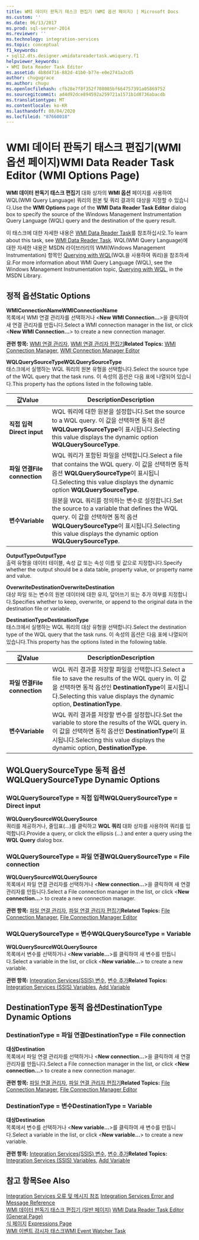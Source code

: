 ```yaml
---
title: WMI 데이터 판독기 태스크 편집기 (WMI 옵션 페이지) | Microsoft Docs
ms.custom: ''
ms.date: 06/13/2017
ms.prod: sql-server-2014
ms.reviewer: ''
ms.technology: integration-services
ms.topic: conceptual
f1_keywords:
- sql12.dts.designer.wmidatareadertask.wmiquery.f1
helpviewer_keywords:
- WMI Data Reader Task Editor
ms.assetid: 4b8d4716-882d-41b0-b77e-e0e2741a2cd5
author: chugugrace
ms.author: chugu
ms.openlocfilehash: cfb28e7f8f352f708085bf664757391a05869752
ms.sourcegitcommit: ad4d92dce894592a259721a1571b1d8736abacdb
ms.translationtype: MT
ms.contentlocale: ko-KR
ms.lasthandoff: 08/04/2020
ms.locfileid: "87660018"
---
```

# <a name="wmi-data-reader-task-editor-wmi-options-page"></a><span data-ttu-id="94b12-102">WMI 데이터 판독기 태스크 편집기(WMI 옵션 페이지)</span><span class="sxs-lookup"><span data-stu-id="94b12-102">WMI Data Reader Task Editor (WMI Options Page)</span></span>
  <span data-ttu-id="94b12-103">**WMI 데이터 판독기 태스크 편집기** 대화 상자의 **WMI 옵션** 페이지를 사용하여 WQL(WMI Query Language) 쿼리의 원본 및 쿼리 결과의 대상을 지정할 수 있습니다.</span><span class="sxs-lookup"><span data-stu-id="94b12-103">Use the **WMI Options** page of the **WMI Data Reader Task Editor** dialog box to specify the source of the Windows Management Instrumentation Query Language (WQL) query and the destination of the query result.</span></span>  
  
 <span data-ttu-id="94b12-104">이 태스크에 대한 자세한 내용은 [WMI Data Reader Task](control-flow/wmi-data-reader-task.md)를 참조하십시오.</span><span class="sxs-lookup"><span data-stu-id="94b12-104">To learn about this task, see [WMI Data Reader Task](control-flow/wmi-data-reader-task.md).</span></span> <span data-ttu-id="94b12-105">WQL(WMI Query Language)에 대한 자세한 내용은 MSDN 라이브러리의 WMI(Windows Management Instrumentation) 항목인 [Querying with WQL](https://go.microsoft.com/fwlink/?LinkId=79045)(WQL을 사용하여 쿼리)을 참조하세요.</span><span class="sxs-lookup"><span data-stu-id="94b12-105">For more information about WMI Query Language (WQL), see the Windows Management Instrumentation topic, [Querying with WQL](https://go.microsoft.com/fwlink/?LinkId=79045), in the MSDN Library.</span></span>  
  
## <a name="static-options"></a><span data-ttu-id="94b12-106">정적 옵션</span><span class="sxs-lookup"><span data-stu-id="94b12-106">Static Options</span></span>  
 <span data-ttu-id="94b12-107">**WMIConnectionName**</span><span class="sxs-lookup"><span data-stu-id="94b12-107">**WMIConnectionName**</span></span>  
 <span data-ttu-id="94b12-108">목록에서 WMI 연결 관리자를 선택하거나 \<**New WMI Connection...**>을 클릭하여 새 연결 관리자를 만듭니다.</span><span class="sxs-lookup"><span data-stu-id="94b12-108">Select a WMI connection manager in the list, or click \<**New WMI Connection...**> to create a new connection manager.</span></span>  
  
 <span data-ttu-id="94b12-109">**관련 항목:** [WMI 연결 관리자](connection-manager/wmi-connection-manager.md), [WMI 연결 관리자 편집기](../../2014/integration-services/wmi-connection-manager-editor.md)</span><span class="sxs-lookup"><span data-stu-id="94b12-109">**Related Topics:** [WMI Connection Manager](connection-manager/wmi-connection-manager.md), [WMI Connection Manager Editor](../../2014/integration-services/wmi-connection-manager-editor.md)</span></span>  
  
 <span data-ttu-id="94b12-110">**WQLQuerySourceType**</span><span class="sxs-lookup"><span data-stu-id="94b12-110">**WQLQuerySourceType**</span></span>  
 <span data-ttu-id="94b12-111">태스크에서 실행하는 WQL 쿼리의 원본 유형을 선택합니다.</span><span class="sxs-lookup"><span data-stu-id="94b12-111">Select the source type of the WQL query that the task runs.</span></span> <span data-ttu-id="94b12-112">이 속성의 옵션은 다음 표에 나열되어 있습니다.</span><span class="sxs-lookup"><span data-stu-id="94b12-112">This property has the options listed in the following table.</span></span>  
  
|<span data-ttu-id="94b12-113">값</span><span class="sxs-lookup"><span data-stu-id="94b12-113">Value</span></span>|<span data-ttu-id="94b12-114">Description</span><span class="sxs-lookup"><span data-stu-id="94b12-114">Description</span></span>|  
|-----------|-----------------|  
|<span data-ttu-id="94b12-115">**직접 입력**</span><span class="sxs-lookup"><span data-stu-id="94b12-115">**Direct input**</span></span>|<span data-ttu-id="94b12-116">WQL 쿼리에 대한 원본을 설정합니다.</span><span class="sxs-lookup"><span data-stu-id="94b12-116">Set the source to a WQL query.</span></span> <span data-ttu-id="94b12-117">이 값을 선택하면 동적 옵션 **WQLQuerySourceType**이 표시됩니다.</span><span class="sxs-lookup"><span data-stu-id="94b12-117">Selecting this value displays the dynamic option **WQLQuerySourceType**.</span></span>|  
|<span data-ttu-id="94b12-118">**파일 연결**</span><span class="sxs-lookup"><span data-stu-id="94b12-118">**File connection**</span></span>|<span data-ttu-id="94b12-119">WQL 쿼리가 포함된 파일을 선택합니다.</span><span class="sxs-lookup"><span data-stu-id="94b12-119">Select a file that contains the WQL query.</span></span> <span data-ttu-id="94b12-120">이 값을 선택하면 동적 옵션 **WQLQuerySourceType**이 표시됩니다.</span><span class="sxs-lookup"><span data-stu-id="94b12-120">Selecting this value displays the dynamic option **WQLQuerySourceType**.</span></span>|  
|<span data-ttu-id="94b12-121">**변수**</span><span class="sxs-lookup"><span data-stu-id="94b12-121">**Variable**</span></span>|<span data-ttu-id="94b12-122">원본을 WQL 쿼리를 정의하는 변수로 설정합니다.</span><span class="sxs-lookup"><span data-stu-id="94b12-122">Set the source to a variable that defines the WQL query.</span></span> <span data-ttu-id="94b12-123">이 값을 선택하면 동적 옵션 **WQLQuerySourceType**이 표시됩니다.</span><span class="sxs-lookup"><span data-stu-id="94b12-123">Selecting this value displays the dynamic option **WQLQuerySourceType**.</span></span>|  
  
 <span data-ttu-id="94b12-124">**OutputType**</span><span class="sxs-lookup"><span data-stu-id="94b12-124">**OutputType**</span></span>  
 <span data-ttu-id="94b12-125">출력 유형을 데이터 테이블, 속성 값 또는 속성 이름 및 값으로 지정합니다.</span><span class="sxs-lookup"><span data-stu-id="94b12-125">Specify whether the output should be a data table, property value, or property name and value.</span></span>  
  
 <span data-ttu-id="94b12-126">**OverwriteDestination**</span><span class="sxs-lookup"><span data-stu-id="94b12-126">**OverwriteDestination**</span></span>  
 <span data-ttu-id="94b12-127">대상 파일 또는 변수의 원본 데이터에 대한 유지, 덮어쓰기 또는 추가 여부를 지정합니다.</span><span class="sxs-lookup"><span data-stu-id="94b12-127">Specifies whether to keep, overwrite, or append to the original data in the destination file or variable.</span></span>  
  
 <span data-ttu-id="94b12-128">**DestinationType**</span><span class="sxs-lookup"><span data-stu-id="94b12-128">**DestinationType**</span></span>  
 <span data-ttu-id="94b12-129">태스크에서 실행하는 WQL 쿼리의 대상 유형을 선택합니다.</span><span class="sxs-lookup"><span data-stu-id="94b12-129">Select the destination type of the WQL query that the task runs.</span></span> <span data-ttu-id="94b12-130">이 속성의 옵션은 다음 표에 나열되어 있습니다.</span><span class="sxs-lookup"><span data-stu-id="94b12-130">This property has the options listed in the following table.</span></span>  
  
|<span data-ttu-id="94b12-131">값</span><span class="sxs-lookup"><span data-stu-id="94b12-131">Value</span></span>|<span data-ttu-id="94b12-132">Description</span><span class="sxs-lookup"><span data-stu-id="94b12-132">Description</span></span>|  
|-----------|-----------------|  
|<span data-ttu-id="94b12-133">**파일 연결**</span><span class="sxs-lookup"><span data-stu-id="94b12-133">**File connection**</span></span>|<span data-ttu-id="94b12-134">WQL 쿼리 결과를 저장할 파일을 선택합니다.</span><span class="sxs-lookup"><span data-stu-id="94b12-134">Select a file to save the results of the WQL query in.</span></span> <span data-ttu-id="94b12-135">이 값을 선택하면 동적 옵션인 **DestinationType**이 표시됩니다.</span><span class="sxs-lookup"><span data-stu-id="94b12-135">Selecting this value displays the dynamic option, **DestinationType**.</span></span>|  
|<span data-ttu-id="94b12-136">**변수**</span><span class="sxs-lookup"><span data-stu-id="94b12-136">**Variable**</span></span>|<span data-ttu-id="94b12-137">WQL 쿼리 결과를 저장할 변수를 설정합니다.</span><span class="sxs-lookup"><span data-stu-id="94b12-137">Set the variable to store the results of the WQL query in.</span></span> <span data-ttu-id="94b12-138">이 값을 선택하면 동적 옵션인 **DestinationType**이 표시됩니다.</span><span class="sxs-lookup"><span data-stu-id="94b12-138">Selecting this value displays the dynamic option, **DestinationType**.</span></span>|  
  
## <a name="wqlquerysourcetype-dynamic-options"></a><span data-ttu-id="94b12-139">WQLQuerySourceType 동적 옵션</span><span class="sxs-lookup"><span data-stu-id="94b12-139">WQLQuerySourceType Dynamic Options</span></span>  
  
### <a name="wqlquerysourcetype--direct-input"></a><span data-ttu-id="94b12-140">WQLQuerySourceType = 직접 입력</span><span class="sxs-lookup"><span data-stu-id="94b12-140">WQLQuerySourceType = Direct input</span></span>  
 <span data-ttu-id="94b12-141">**WQLQuerySource**</span><span class="sxs-lookup"><span data-stu-id="94b12-141">**WQLQuerySource**</span></span>  
 <span data-ttu-id="94b12-142">쿼리를 제공하거나, 줄임표(...)를 클릭하고 **WQL 쿼리** 대화 상자를 사용하여 쿼리를 입력합니다.</span><span class="sxs-lookup"><span data-stu-id="94b12-142">Provide a query, or click the ellipsis (...) and enter a query using the **WQL Query** dialog box.</span></span>  
  
### <a name="wqlquerysourcetype--file-connection"></a><span data-ttu-id="94b12-143">WQLQuerySourceType = 파일 연결</span><span class="sxs-lookup"><span data-stu-id="94b12-143">WQLQuerySourceType = File connection</span></span>  
 <span data-ttu-id="94b12-144">**WQLQuerySource**</span><span class="sxs-lookup"><span data-stu-id="94b12-144">**WQLQuerySource**</span></span>  
 <span data-ttu-id="94b12-145">목록에서 파일 연결 관리자를 선택하거나 \<**New connection...**>을 클릭하여 새 연결 관리자를 만듭니다.</span><span class="sxs-lookup"><span data-stu-id="94b12-145">Select a File connection manager in the list, or click \<**New connection...**> to create a new connection manager.</span></span>  
  
 <span data-ttu-id="94b12-146">**관련 항목:** [파일 연결 관리자](connection-manager/file-connection-manager.md), [파일 연결 관리자 편집기](../../2014/integration-services/file-connection-manager-editor.md)</span><span class="sxs-lookup"><span data-stu-id="94b12-146">**Related Topics:** [File Connection Manager](connection-manager/file-connection-manager.md), [File Connection Manager Editor](../../2014/integration-services/file-connection-manager-editor.md)</span></span>  
  
### <a name="wqlquerysourcetype--variable"></a><span data-ttu-id="94b12-147">WQLQuerySourceType = 변수</span><span class="sxs-lookup"><span data-stu-id="94b12-147">WQLQuerySourceType = Variable</span></span>  
 <span data-ttu-id="94b12-148">**WQLQuerySource**</span><span class="sxs-lookup"><span data-stu-id="94b12-148">**WQLQuerySource**</span></span>  
 <span data-ttu-id="94b12-149">목록에서 변수를 선택하거나 \<**New variable...**>를 클릭하여 새 변수를 만듭니다.</span><span class="sxs-lookup"><span data-stu-id="94b12-149">Select a variable in the list, or click \<**New variable...**> to create a new variable.</span></span>  
  
 <span data-ttu-id="94b12-150">**관련 항목:** [Integration Services&#40;SSIS&#41; 변수](integration-services-ssis-variables.md), [변수 추가](../../2014/integration-services/add-variable.md)</span><span class="sxs-lookup"><span data-stu-id="94b12-150">**Related Topics:** [Integration Services &#40;SSIS&#41; Variables](integration-services-ssis-variables.md), [Add Variable](../../2014/integration-services/add-variable.md)</span></span>  
  
## <a name="destinationtype-dynamic-options"></a><span data-ttu-id="94b12-151">DestinationType 동적 옵션</span><span class="sxs-lookup"><span data-stu-id="94b12-151">DestinationType Dynamic Options</span></span>  
  
### <a name="destinationtype--file-connection"></a><span data-ttu-id="94b12-152">DestinationType = 파일 연결</span><span class="sxs-lookup"><span data-stu-id="94b12-152">DestinationType = File connection</span></span>  
 <span data-ttu-id="94b12-153">**대상**</span><span class="sxs-lookup"><span data-stu-id="94b12-153">**Destination**</span></span>  
 <span data-ttu-id="94b12-154">목록에서 파일 연결 관리자를 선택하거나 \<**New connection...**>을 클릭하여 새 연결 관리자를 만듭니다.</span><span class="sxs-lookup"><span data-stu-id="94b12-154">Select a File connection manager in the list, or click \<**New connection...**> to create a new connection manager.</span></span>  
  
 <span data-ttu-id="94b12-155">**관련 항목:** [파일 연결 관리자](connection-manager/file-connection-manager.md), [파일 연결 관리자 편집기](../../2014/integration-services/file-connection-manager-editor.md)</span><span class="sxs-lookup"><span data-stu-id="94b12-155">**Related Topics:** [File Connection Manager](connection-manager/file-connection-manager.md), [File Connection Manager Editor](../../2014/integration-services/file-connection-manager-editor.md)</span></span>  
  
### <a name="destinationtype--variable"></a><span data-ttu-id="94b12-156">DestinationType = 변수</span><span class="sxs-lookup"><span data-stu-id="94b12-156">DestinationType = Variable</span></span>  
 <span data-ttu-id="94b12-157">**대상**</span><span class="sxs-lookup"><span data-stu-id="94b12-157">**Destination**</span></span>  
 <span data-ttu-id="94b12-158">목록에서 변수를 선택하거나 \<**New variable...**>를 클릭하여 새 변수를 만듭니다.</span><span class="sxs-lookup"><span data-stu-id="94b12-158">Select a variable in the list, or click \<**New variable...**> to create a new variable.</span></span>  
  
 <span data-ttu-id="94b12-159">**관련 항목:** [Integration Services&#40;SSIS&#41; 변수](integration-services-ssis-variables.md), [변수 추가](../../2014/integration-services/add-variable.md)</span><span class="sxs-lookup"><span data-stu-id="94b12-159">**Related Topics:** [Integration Services &#40;SSIS&#41; Variables](integration-services-ssis-variables.md), [Add Variable](../../2014/integration-services/add-variable.md)</span></span>  
  
## <a name="see-also"></a><span data-ttu-id="94b12-160">참고 항목</span><span class="sxs-lookup"><span data-stu-id="94b12-160">See Also</span></span>  
 <span data-ttu-id="94b12-161">[Integration Services 오류 및 메시지 참조](../../2014/integration-services/integration-services-error-and-message-reference.md) </span><span class="sxs-lookup"><span data-stu-id="94b12-161">[Integration Services Error and Message Reference](../../2014/integration-services/integration-services-error-and-message-reference.md) </span></span>  
 <span data-ttu-id="94b12-162">[WMI 데이터 판독기 태스크 편집기 &#40;일반 페이지&#41;](general-page-of-integration-services-designers-options.md) </span><span class="sxs-lookup"><span data-stu-id="94b12-162">[WMI Data Reader Task Editor &#40;General Page&#41;](general-page-of-integration-services-designers-options.md) </span></span>  
 <span data-ttu-id="94b12-163">[식 페이지](expressions/expressions-page.md) </span><span class="sxs-lookup"><span data-stu-id="94b12-163">[Expressions Page](expressions/expressions-page.md) </span></span>  
 [<span data-ttu-id="94b12-164">WMI 이벤트 감시자 태스크</span><span class="sxs-lookup"><span data-stu-id="94b12-164">WMI Event Watcher Task</span></span>](control-flow/wmi-event-watcher-task.md)  
  
  
